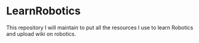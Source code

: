 # LearnRobotics
This repository I will maintain to put all the resources I use to learn Robotics and upload wiki on robotics.
